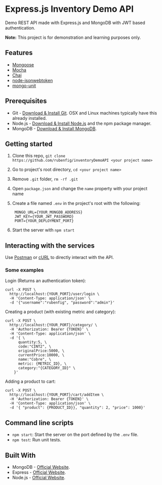 # Express.js Inventory Demo API

Demo REST API made with Express.js and MongoDB with JWT based authentication.

**Note:** This project is for demonstration and learning purposes only.

## Features

* [Mongoose](https://mongoosejs.com/)
* [Mocha](https://mochajs.org/)
* [Chai](https://www.chaijs.com/)
* [node-jsonwebtoken](https://github.com/auth0/node-jsonwebtoken#readme) 
* [mongo-unit](https://github.com/mikhail-angelov/mongo-unit) 


## Prerequisites

* Git - [Download & Install Git](https://git-scm.com/downloads). OSX and Linux machines typically have this already installed.
* Node.js - [Download & Install Node.js](https://nodejs.org/en/download/) and the npm package manager.
* MongoDB - [Download & Install MongoDB](http://www.mongodb.org/downloads).


## Getting started

1. Clone this repo, `git clone https://github.com/rubenfig/inventoryDemoAPI <your project name>`
2. Go to project's root directory, `cd <your project name>`
3. Remove `.git` folder,  `rm -rf .git`
4. Open `package.json` and change the `name` property with your project name
5. Create a file named `.env` in the project's root with the following:
    
        MONGO_URL={YOUR_MONGDB_ADDRESS}
        JWT_KEY={YOUR_JWT_PASSWORD}
        PORT={YOUR_DEPLOYMENT_PORT}
    
6. Start the server with `npm start` 


## Interacting with the services

Use [Postman](https://www.getpostman.com) or [cURL](https://curl.haxx.se/) to directly interact with the API. 

### Some examples

Login (Returns an authentication token):

```
curl -X POST \
  http://localhost:{YOUR_PORT}/user/login \
  -H 'Content-Type: application/json' \
  -d '{"username":"rubenfig", "password":"admin"}'
```

Creating a product (with existing metric and category):

```
curl -X POST \
  http://localhost:{YOUR_PORT}/category/ \
  -H 'Authorization: Bearer {TOKEN}' \
  -H 'Content-Type: application/json' \
  -d '{ \
      quantity:5, \
      code:"CINT2", \
      originalPrice:5000, \
      currentPrice:10000, \
      name:"Cobre", \
      metric: {METRIC_ID}, \
      category:"{CATEGORY_ID}" \
    }'
```

Adding a product to cart:

```
curl -X POST \
  http://localhost:{YOUR_PORT}/cart/addItem \
  -H 'Authorization: Bearer {TOKEN}' \
  -H 'Content-Type: application/json' \
  -d '{ "product": {PRODUCT_ID}}, "quantity": 2, "price": 1000}'
```


## Command line scripts
  - `npm start`: Start the server on the port defined by the `.env` file.
  - `npm test`: Run unit tests.

## Built With

* MongoDB - [Official Website](http://mongodb.org/).
* Express - [Official Website](http://expressjs.com/).
* Node.js - [Official Website](http://nodejs.org/).

